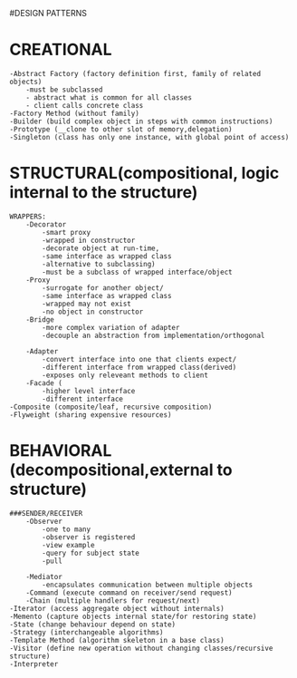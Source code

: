 #DESIGN PATTERNS
    
CREATIONAL
==========
    -Abstract Factory (factory definition first, family of related objects)
        -must be subclassed
        - abstract what is common for all classes
        - client calls concrete class
    -Factory Method (without family)
    -Builder (build complex object in steps with common instructions)
    -Prototype (__clone to other slot of memory,delegation)
    -Singleton (class has only one instance, with global point of access)

STRUCTURAL(compositional, logic internal to the structure)
==========================================================
    WRAPPERS:
        -Decorator 
            -smart proxy
            -wrapped in constructor
            -decorate object at run-time,
            -same interface as wrapped class
            -alternative to subclassing)
            -must be a subclass of wrapped interface/object
        -Proxy 
            -surrogate for another object/
            -same interface as wrapped class
            -wrapped may not exist
            -no object in constructor
        -Bridge 
            -more complex variation of adapter
            -decouple an abstraction from implementation/orthogonal

        -Adapter 
            -convert interface into one that clients expect/
            -different interface from wrapped class(derived)
            -exposes only releveant methods to client
        -Facade (
            -higher level interface
            -different interface 
    -Composite (composite/leaf, recursive composition)
    -Flyweight (sharing expensive resources)

BEHAVIORAL (decompositional,external to structure)
==================================================
    ###SENDER/RECEIVER
        -Observer 
            -one to many
            -observer is registered
            -view example
            -query for subject state
            -pull
            
        -Mediator 
            -encapsulates communication between multiple objects
        -Command (execute command on receiver/send request)
        -Chain (multiple handlers for request/next)
    -Iterator (access aggregate object without internals)
    -Memento (capture objects internal state/for restoring state)
    -State (change behaviour depend on state)
    -Strategy (interchangeable algorithms)
    -Template Method (algorithm skeleton in a base class)
    -Visitor (define new operation without changing classes/recursive structure)
    -Interpreter

